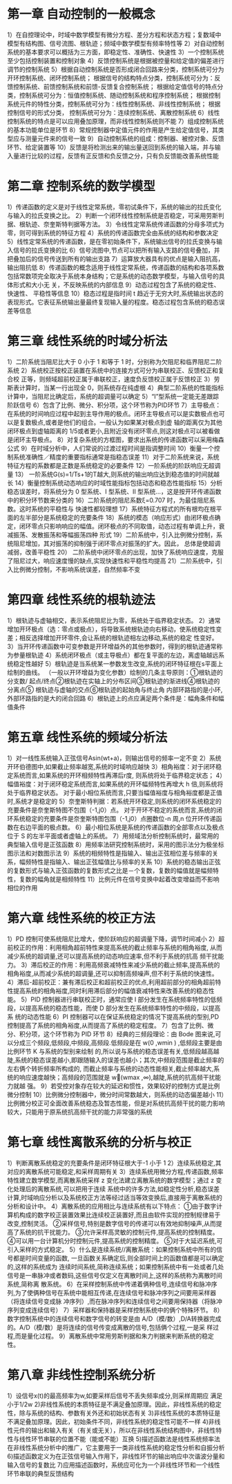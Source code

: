 # 第一章 自动控制的一般概念

1）在自控理论中，时域中数学模型有微分方程、差分方程和状态方程；复数域中模型有结构图、信号流图、根轨迹；频域中数学模型有频率特性等
2）对自动控制系统的基本要求可以概括为三方面，即稳定性、准确性、快速性 
3）一个控制系统至少包括控制装置和控制对象 
4）反馈控制系统是根据被控量和给定值的偏差进行调节的控制系统 
5）根据自动控制系统是否形成闭合回路来分类，控制系统可分为开环控制系统、闭环控制系统；
根据信号的结构特点分类，控制系统可分为：反馈控制系统、前馈控制系统和前馈-反馈复合控制系统；
根据给定值信号的特点分类，控制系统可分为：恒值控制系统、随动控制系统和程序控制系统；
根据控制系统元件的特性分类，控制系统可分为：线性控制系统、非线性控制系统；
根据控制信号的形式分类， 控制系统可分为：连续控制系统、离散控制系统 
6）线性控制系统的特点是可以应用叠加原理，而非线性控制系统则不能 
7）组成控制系统的基本功能单位是环节 
8）常规控制器中定值元件的作用是产生给定值信号，其类型应与测量元件来的信号一致 
9）自动控制系统的组成：控制器、被控对象、反馈环节、给定装置等 
10）反馈是将检测出来的输出量送回到系统的输入端，并与输入量进行比较的过程，反馈有正反馈和负反馈之分，只有负反馈能改善系统性能 

# 第二章 控制系统的数学模型

1）传递函数的定义是对于线性定常系统，零初试条件下，系统的输出的拉氏变化与输入的拉氏变换之比。 
2）判断一个闭环线性控制系统是否稳定，可采用劳斯判据、根轨迹、奈奎斯特判据等方法。 
3）令线性定常系统传递函数的分母多项式为零，则可得到系统的特征方程 
4）系统的传递函数完全由系统的结构和参数决定 
5）线性定常系统的传递函数，是在零初始条件下，系统输出信号的拉氏变换与输入信号的拉氏变换的比 
6）信号流图中,节点可以把所有输入支路的信号叠加，并把叠加后的信号传送到所有的输出支路 
7）运算放大器具有的优点是输入阻抗高，输出阻抗低 
8）传递函数的概念适用于线性定常系统，传递函数的结构和各项系数包括常数项完全取决于系统本身结构；它是系统的动态数学模型，与输入信号的具体形式和大小无 
关，不反映系统的内部信息 
9）动态过程包含了系统的稳定性、快速性、 平稳性等信息 
10）稳态过程是指时间 t 趋近于无穷大时,系统输出状态的表现形式。它表征系统输出量最终复现输入量的程度。稳态过程包含系统的稳态误差等信息

# 第三章 线性系统的时域分析法

1）二阶系统当阻尼比大于 0 小于 1 和等于 1 时，分别称为欠阻尼和临界阻尼二阶系统
2）系统校正按校正装置在系统中的连接方式可分为串联校正、反馈校正和复合校 
正等，则频域超前校正属于串联校正，速度负反馈校正属于反馈校正 
3）劳斯表计算时，当某一行出现全 0，则系统存在纯虚根 
4）典型二阶系统的性能指标计算中，当阻尼比确定后，系统的超调量可以确定 
5）“Ⅰ”型系统一定能无差跟踪阶跃信号 
6）包含了比例、微分、积分项，这个环节称为PID环节 
7）主导极点：在系统的时间响应过程中起到主导作用的极点。闭环主导极点可以是实数极点也可以是复数极点,或者是他们的组合。一般认为如果某对极点到虚 
轴的距离仅为其他闭环极点到虚轴距离的 1/5或者更小,且附近没有闭环零点,则这对极点可以被看做是闭环主导极点。 
8）对复杂系统的方框图，要求出系统的传递函数可以采用梅森公式
9）在时域分析中，人们常说的过渡过程时间是指调整时间
10）衡量一个控制系统准确性／精度的重要指标通常是指稳态误差
11）对于二阶系统来说，系统特征方程的系数都是正数是系统稳定的必要条件
12）一阶系统的阶跃响应无超调量
13） 一阶系统G(s)=1/Ts+1的T越大,则系统的输出响应达到稳态值的时间就越长
14）衡量控制系统动态响应的时域性能指标包括动态和稳态性能指标
15）分析稳态误差时，将系统分为 0 型系统、I 型系统、II 型系统…，这是按开环传递函数中的积分环节数来分类的
16）二阶系统的阻尼系数ξ=0.707 时，为最佳阻尼系数。这时系统的平稳性与 快速性都较理想
17）系统特征方程式的所有根均在根平面的左半部分是系统稳定的充要条件
18）系统的模态（响应形式）由闭环极点确定，闭环零点只影响响应的幅值。闭环极点的不同取值，动态过程有单调上升，衰减振荡、发散振荡和等幅振荡四种 形式
19）二阶系统中，引入比例微分控制，系统阻尼增加，其对振荡的抑制强于闭环零点对振荡的扩大。因此， 总体是使超调减弱，改善平稳性
20） 二阶系统中闭环零点的出现，加快了系统响应速度，克服了阻尼过大，响应速度慢的缺点,实现快速性和平稳性均提高
21）二阶系统中，引入比例微分控制，不影响系统误差，自然频率不变

# 第四章 线性系统的根轨迹法

1）根轨迹与虚轴相交，表示系统阻尼比为零，系统处于临界稳定状态。 
2）通常增加开环极点（选：零点或极点），将导致系统根轨迹向右移动，使系统稳定性变差；相反选择增加开环零件,会让系统的根轨迹相左边移动,系统的稳定 性变好。 
3）当开环传递函数中可变参数是开环增益外的其他参数时，得到的根轨迹通常称 为参量根轨迹
4）系统闭环极点（或主导极点）都在复平面的左边，离虚轴越远系统稳定性越好
5）根轨迹是当系统某一参数发生改变,系统的闭环特征根在s平面上绘制的曲线。
（一般以开环增益为变化参数）绘制的几条主导原则：①根轨迹的分支数/ 起点/终点②根轨迹在实轴上的分布区间③根轨迹的渐进线④根轨迹的分离点⑤ 根轨迹与虚轴的交点⑥根轨迹的起始角与终止角
内部环路指的是小环,外部环路指的是大的闭合回路
6）根轨迹上的点应满足两个条件是：幅角条件和幅值条件

# 第五章 线性系统的频域分析法

1）对一线性系统输入正弦信号Asin(wt+a)，则输出信号的频率一定不变 
2）系统开环伯德图中,如果截止频率越宽,系统的时域响应越快 
3）相角裕度：对于闭环稳定系统而言,如果系统的开环相频特性再滞后r度, 则系统将处于临界稳定状态； 
4）幅值裕度：对于闭环稳定系统而言,如果系统的开环幅频特性再增大 h 倍,则系统将处于临界稳定状态。
对于最小相位系统而言,只要当幅值裕度与相角裕度都是正值时,系统才是稳定的 
5）奈奎斯特判据：若系统开环稳定,则系统的闭环系统稳定的充要条件是奈奎斯特图不包围（-1,j0）点。
对于开环不稳定的系统而言,系统的闭环系统稳定的充要条件是奈奎斯特图包围（-1,j0）点圈数位-n 周,n 位开环传递函数在右边平面的极点数。 
6）最小相位系统是系统的传递函数的全部零点以及极点位于 S 的左半平面或者虚轴上的系统。 
7）用频域法分析控制系统时，最常用的典型输入信号是正弦函数 
8）用频率法研究控制系统时，采用的图示法分为极坐标图示法和对数图示法 
9）系统的相频特性是指输入、输出正弦相位差与频率的关系，幅频特性是指输入、输出正弦幅值比与频率的关系 
10）系统的稳态输出正弦的复数形式与输入正弦函数的复数形式之比是－个复数，复数的幅值就是幅频特性，复数的幅角就是相频特性 
11）比例元件在信号变换中起着改变增益而不影响相位的作用

# 第六章 线性系统的校正方法

1）PD 控制可使系统阻尼比增大，使阶跃响应的超调量下降，调节时间减小 
2）超前校正的作用：利用相角超前特性来提高系统的截止频率与系统的相角裕度, 从而减少系统的超调量,还可以提高系统的动态响应速率,但不利于系统的抗高 
频干扰能力。 
3）滞后校正的作用：利用高频衰减特性来减少系统的截止频率,提高系统的相角裕度,从而减少系统的超调量,还可以抑制高频噪声,但不利于系统的快速性。 
4）滞后-超前校正：兼有滞后校正和超前校正的优点,利用超前部分的相角超前特性提高系统的相角裕度,同时利用滞后部分的幅值衰减特性来改善系统的稳态性 
能。
5）PID 控制器进行串联校正时，通常应使 I 部分发生在系统频率特性的低频段，以提高系统的稳态性能，而使 D 部分发生在系统频率特性的中频段，以提高系 
统的动态性能 
6）PI 控制器可以在保证系统稳定的情况下提高系统的型别,PD控制提高了系统的相角裕度,从而提高了系统的稳定程度。 
7）包含了比例、微分、积分项，这个环节称为 PID 环节 
8）经典的三频段理论：由 Bode 图来说,可以分成三个频段,低频段,中频段,高频段.低频段是在 w(0 ,wmin ) ,低频段主要是由比例环节 K 与系统的型别来绘制 
的,所以说与系统的稳态误差有关,低频段越高越陡,系统的稳态误差越小,即跟随输入的误差也越小；其次,中频段范围是截止频率的左右俩个转折频率所构成的,
而截止频率与系统的动态性能相关,截止频率越大,系统的响应速度越快；高频段的范围就是 w(wmax ,∞),越陡,系统的抗高频干扰能力就越 强。
9）若受控对象存在较大的延迟和惯性，效果较好的控制方式是比例微分控制 
10）比例微分控制器中，微分时间常数越大，则系统的动态偏差越小 
11）比例微分校正可全面改善系统稳态及暂态性能，但是对系统抗高频干扰的能力影响较大，只能用于原系统抗高频干扰的能力非常强的系统

# 第七章 线性离散系统的分析与校正

1）判断离散系统稳定的充要条件是闭环特征根大于-1 小于 1 
2）连续系统稳定,其对应的离散系统可能稳定,和采样周期有关 
3）连续系统用微分方程,传递函数,频率特性建立数学模型,而离散系统采样 z 变化法建立离散系统的数学模型；通过 z 变化处理后的离散系统,可以把用于连续 
系统中的许多方法,如稳定性分析,稳态误差计算,时域响应分析以及系统校正方法等经过适当等效变换后,直接用于离散系统的分析和设计中。 
4）离散系统的应用相比与连续系统有以下特点： 
①由于数字计算机构成的数字校正装置效果比连续校正装置好,而且由软件实现的控制规律易于改变,控制灵活。 
②采样信号,特别是数字信号的传递可以有效地抑制噪声,从而提高了系统的抗干扰能力。 
③允许采样高灵敏的控制元件,提高系统的控制精度。 
④可以用一台计算机分时控制元件,提高系统的控制精度。 
⑤对于大延迟系统,可引入采样的方式稳定。 
5）什么是连续系统//离散系统：如果控制系统中所有的信号都是时间变量的函数, 一旦函数关系确定后,则全部时间上的函数值都是可以确定的,这样的系统成为 
连续时间系统,简称连续系统；如果控制系统中有一处或者几处信号是一串脉冲或者数码,这些信号仅定义在离散时间上,这样的系统称为离散时间系统,简称离 
散系统。 
6）在采样控制系统中传递着俩种信号,连续信号和脉冲序列,为了使俩种信号在系统中能相互传递,在连续信号和脉冲序列之间要用采样器（将连续信号变成脉 
冲序列）,而在脉冲序列和连续信号之间要用保持器（将脉冲序列变成连续信号） 
7）采样器和保持器是采样控制系统中的俩个特殊环节。
8）数字控制系统中的连续信号和数字信号的转变是由 A/D（模/数）,D/A转换器完成的。A/D（模/数）是将连续的信号传变成离散的信号,包括俩个过程,一是采 样过程,而是量化过程。 
9）离散系统中常用劳斯判据和朱力判据来判断系统的稳定性。

# 第八章 非线性控制系统分析

1）设信号x(t)的最高频率为w,如要采样后信号不丢失频率成分,则采样周期应 满足小于1/2w
2)非线性系统的本质特征是不满足叠加原理。因此，非线性系统的稳定性，除与系统的结构、参数有关外还和初始状态有关 
3)非线性系统的本质特征是不满足叠加原理。因此，初始条件不同，非线性系统的稳定性可能不一样 
4)非线性元件的输出和输入有关（有关或无关），所以在非线性系统结构图中，非线性特 
性与线性环节串联的位置不能（能或不能）互换 
5)描述函数法是线性系统频率法在非线性系统分析中的推广，它主要用于一类非线性系统的稳定性分析和自振分析 
6)描述函数定义为在正弦信号输入作用下，非线性环节的输出响应中次谐波分量和输入信号的复数比 
7)应用描述函数时，系统应可化为一个非线性环节和一个线性环节串联的典型反馈结构 

